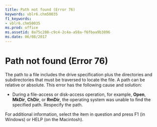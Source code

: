 ```yaml
---
title: Path not found (Error 76)
keywords: vblr6.chm50035
f1_keywords:
- vblr6.chm50035
ms.prod: office
ms.assetid: 8a75c288-c9c4-2c4a-a58a-f6fbaa9b3896
ms.date: 06/08/2017
---
```



# Path not found (Error 76)

The path to a file includes the drive specification plus the directories and subdirectories that must be traversed to locate the file. A path can be relative or absolute. This error has the following cause and solution:



- During a file-access or disk-access operation, for example, **Open**, **MkDir**, **ChDir**, or **RmDir**, the operating system was unable to find the specified path. Respecify the path.
    

For additional information, select the item in question and press F1 (in Windows) or HELP (on the Macintosh).


